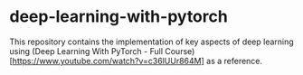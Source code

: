 # deep-learning-with-pytorch
This repository contains the implementation of key aspects of deep learning using (Deep Learning With PyTorch - Full Course)[https://www.youtube.com/watch?v=c36lUUr864M] as a reference.